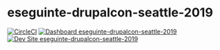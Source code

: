 # eseguinte-drupalcon-seattle-2019

[![CircleCI](https://circleci.com/gh/pantheon-training-org/eseguinte-drupalcon-seattle-2019.svg?style=shield)](https://circleci.com/gh/pantheon-training-org/eseguinte-drupalcon-seattle-2019)
[![Dashboard eseguinte-drupalcon-seattle-2019](https://img.shields.io/badge/dashboard-eseguinte_drupalcon_seattle_2019-yellow.svg)](https://dashboard.pantheon.io/sites/db65470d-e38c-4942-8e4e-a231afbd7b62#dev/code)
[![Dev Site eseguinte-drupalcon-seattle-2019](https://img.shields.io/badge/site-eseguinte_drupalcon_seattle_2019-blue.svg)](http://dev-eseguinte-drupalcon-seattle-2019.pantheonsite.io/)